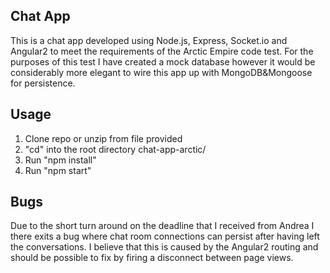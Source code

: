 ## Chat App

This is a chat app developed using Node.js, Express, Socket.io and Angular2 to meet the requirements of the Arctic Empire code test. For the purposes of this test I have created a mock database however it would be considerably more elegant to wire this app up with MongoDB&Mongoose for persistence. 

## Usage

1. Clone repo or unzip from file provided 
2. "cd" into the root directory chat-app-arctic/
3. Run "npm install"
4. Run "npm start"

## Bugs

Due to the short turn around on the deadline that I received from Andrea I there exits a bug where chat room connections can persist after having left the conversations. I believe that this is caused by the Angular2 routing and should be possible to fix by firing a disconnect between page views.


